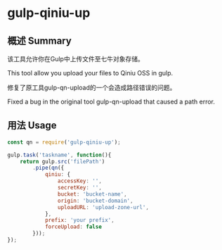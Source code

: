 ﻿# gulp-qiniu-up

## 概述 Summary

该工具允许你在Gulp中上传文件至七牛对象存储。

This tool allow you upload your files to Qiniu OSS in gulp.

修复了原工具gulp-qn-upload的一个会造成路径错误的问题。

Fixed a bug in the original tool gulp-qn-upload that caused a path error.

## 用法 Usage

```javascript
const qn = require('gulp-qiniu-up');

gulp.task('taskname', function(){
    return gulp.src('filePath')
        .pipe(qn({
            qiniu: {
                accessKey: '',
                secretKey: '',
                bucket: 'bucket-name',
                origin: 'bucket-domain',
                uploadURL: 'upload-zone-url',
            },
            prefix: 'your prefix',
            forceUpload: false
        }));
});
```